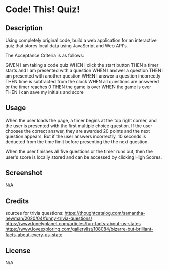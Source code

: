 # Code! This! Quiz!

## Description

Using completely original code, build a web application for an interactive quiz that stores local data using JavaScript and Web API's.

The Acceptance Criteria is as follows:

GIVEN I am taking a code quiz
WHEN I click the start button
THEN a timer starts and I am presented with a question
WHEN I answer a question
THEN I am presented with another question
WHEN I answer a question incorrectly
THEN time is subtracted from the clock
WHEN all questions are answered or the timer reaches 0
THEN the game is over
WHEN the game is over
THEN I can save my initials and score


## Usage

When the user loads the page, a timer begins at the top right corner, and the user is presented with the first multiple choice question. If the user chooses the correct answer, they are awarded 20 points and the next question appears. But if the user answers incorrectly, 10 seconds is deducted from the time limit before presenting the the next question.

When the user finishes all five questions or the timer runs out, then the user's score is locally stored and can be accessed by clicking High Scores.

## Screenshot

N/A



## Credits

sources for trivia questions:
https://thoughtcatalog.com/samantha-newman/2020/04/funny-trivia-questions/
https://www.lonelyplanet.com/articles/fun-facts-about-us-states
https://www.loveexploring.com/gallerylist/108084/bizarre-but-brilliant-facts-about-every-us-state

## License

N/A
